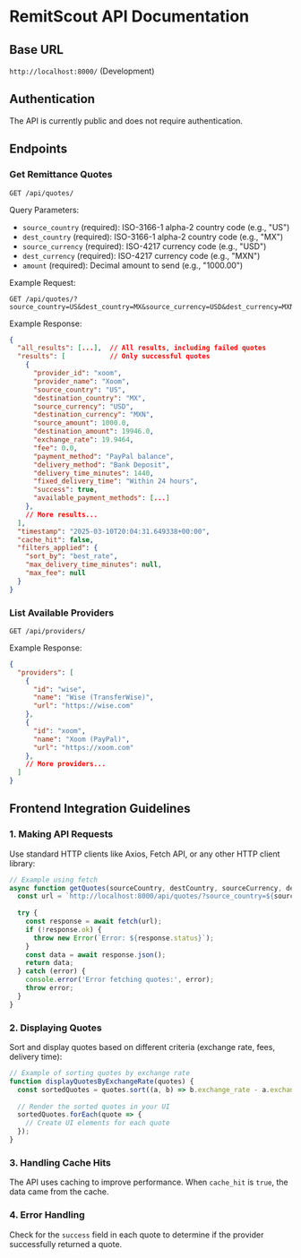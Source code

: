 # RemitScout API Documentation

## Base URL
`http://localhost:8000/` (Development)

## Authentication
The API is currently public and does not require authentication.

## Endpoints

### Get Remittance Quotes
`GET /api/quotes/`

Query Parameters:
- `source_country` (required): ISO-3166-1 alpha-2 country code (e.g., "US")
- `dest_country` (required): ISO-3166-1 alpha-2 country code (e.g., "MX")
- `source_currency` (required): ISO-4217 currency code (e.g., "USD")
- `dest_currency` (required): ISO-4217 currency code (e.g., "MXN")
- `amount` (required): Decimal amount to send (e.g., "1000.00")

Example Request:
```
GET /api/quotes/?source_country=US&dest_country=MX&source_currency=USD&dest_currency=MXN&amount=1000
```

Example Response:
```json
{
  "all_results": [...],  // All results, including failed quotes
  "results": [           // Only successful quotes
    {
      "provider_id": "xoom",
      "provider_name": "Xoom",
      "source_country": "US",
      "destination_country": "MX",
      "source_currency": "USD",
      "destination_currency": "MXN",
      "source_amount": 1000.0,
      "destination_amount": 19946.0,
      "exchange_rate": 19.9464,
      "fee": 0.0,
      "payment_method": "PayPal balance",
      "delivery_method": "Bank Deposit",
      "delivery_time_minutes": 1440,
      "fixed_delivery_time": "Within 24 hours",
      "success": true,
      "available_payment_methods": [...]
    },
    // More results...
  ],
  "timestamp": "2025-03-10T20:04:31.649338+00:00",
  "cache_hit": false,
  "filters_applied": {
    "sort_by": "best_rate",
    "max_delivery_time_minutes": null,
    "max_fee": null
  }
}
```

### List Available Providers
`GET /api/providers/`

Example Response:
```json
{
  "providers": [
    {
      "id": "wise",
      "name": "Wise (TransferWise)",
      "url": "https://wise.com"
    },
    {
      "id": "xoom",
      "name": "Xoom (PayPal)",
      "url": "https://xoom.com"
    },
    // More providers...
  ]
}
```

## Frontend Integration Guidelines

### 1. Making API Requests
Use standard HTTP clients like Axios, Fetch API, or any other HTTP client library:

```javascript
// Example using fetch
async function getQuotes(sourceCountry, destCountry, sourceCurrency, destCurrency, amount) {
  const url = `http://localhost:8000/api/quotes/?source_country=${sourceCountry}&dest_country=${destCountry}&source_currency=${sourceCurrency}&dest_currency=${destCurrency}&amount=${amount}`;
  
  try {
    const response = await fetch(url);
    if (!response.ok) {
      throw new Error(`Error: ${response.status}`);
    }
    const data = await response.json();
    return data;
  } catch (error) {
    console.error('Error fetching quotes:', error);
    throw error;
  }
}
```

### 2. Displaying Quotes
Sort and display quotes based on different criteria (exchange rate, fees, delivery time):

```javascript
// Example of sorting quotes by exchange rate
function displayQuotesByExchangeRate(quotes) {
  const sortedQuotes = quotes.sort((a, b) => b.exchange_rate - a.exchange_rate);
  
  // Render the sorted quotes in your UI
  sortedQuotes.forEach(quote => {
    // Create UI elements for each quote
  });
}
```

### 3. Handling Cache Hits
The API uses caching to improve performance. When `cache_hit` is `true`, the data came from the cache.

### 4. Error Handling
Check for the `success` field in each quote to determine if the provider successfully returned a quote. 